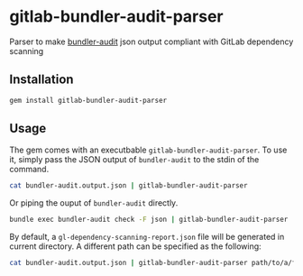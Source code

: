 # gitlab-bundler-audit-parser
Parser to make [bundler-audit](https://github.com/rubysec/bundler-audit) json output compliant with GitLab dependency scanning

## Installation
```bash
gem install gitlab-bundler-audit-parser
```

## Usage
The gem comes with an executbable `gitlab-bundler-audit-parser`. To use it, simply pass the JSON output of `bundler-audit` to the stdin of the command.
```bash
cat bundler-audit.output.json | gitlab-bundler-audit-parser
```
Or piping the ouput of `bundler-audit` directly.
```bash
bundle exec bundler-audit check -F json | gitlab-bundler-audit-parser
```

By default, a `gl-dependency-scanning-report.json` file will be generated in current directory. A different path can be specified as the following:
```bash
cat bundler-audit.output.json | gitlab-bundler-audit-parser path/to/a/file
```
